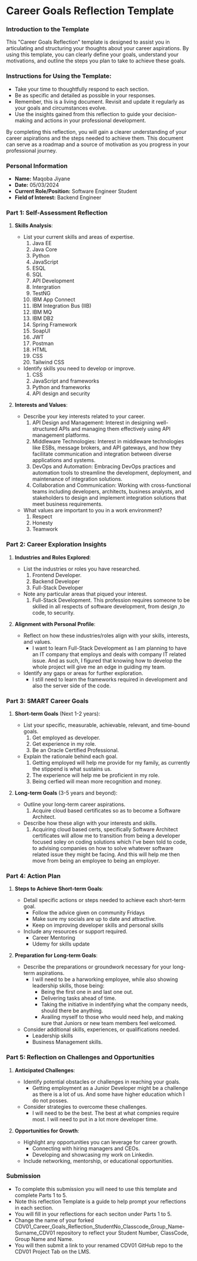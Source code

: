 
# Career Goals Reflection Template

### Introduction to the Template

This "Career Goals Reflection" template is designed to assist you in articulating and structuring your thoughts about your career aspirations. By using this template, you can clearly define your goals, understand your motivations, and outline the steps you plan to take to achieve these goals.

### Instructions for Using the Template:

- Take your time to thoughtfully respond to each section.
- Be as specific and detailed as possible in your responses.
- Remember, this is a living document. Revisit and update it regularly as your goals and circumstances evolve.
- Use the insights gained from this reflection to guide your decision-making and actions in your professional development.

By completing this reflection, you will gain a clearer understanding of your career aspirations and the steps needed to achieve them. This document can serve as a roadmap and a source of motivation as you progress in your professional journey.

### Personal Information

- **Name:** Maqoba Jiyane
- **Date:** 05/03/2024
- **Current Role/Position:** Software Engineer Student
- **Field of Interest:** Backend Engineer

### Part 1: Self-Assessment Reflection

1. **Skills Analysis**:
    
    - List your current skills and areas of expertise.
        1. Java EE
        2. Java Core
        3. Python
        4. JavaScript
        5. ESQL
        6. SQL
        7. API Development
        8. Intergration
        9. TestNG
        10. IBM App Connect
        11. IBM Integration Bus (IIB)
        12. IBM MQ
        13. IBM DB2
        14. Spring Framework
        15. SoapUI
        16. JWT
        17. Postman
        18. HTML
        19. CSS
        20. Tailwind CSS
    - Identify skills you need to develop or improve.
        1. CSS
        2. JavaScript and frameworks
        3. Python and frameworks
        4. API design and security
2. **Interests and Values**:
    
    - Describe your key interests related to your career.
        1. API Design and Management: Interest in designing well-structured APIs and managing them effectively using API management platforms.
        2. Middleware Technologies: Interest in middleware technologies like ESBs, message brokers, and API gateways, and how they facilitate communication and integration between diverse applications and systems.
        3. DevOps and Automation: Embracing DevOps practices and automation tools to streamline the development, deployment, and maintenance of integration solutions.
        4. Collaboration and Communication: Working with cross-functional teams including developers, architects, business analysts, and stakeholders to design and implement integration solutions that meet business requirements.
    - What values are important to you in a work environment?
        1. Respect
        2. Honesty
        3. Teamwork

### Part 2: Career Exploration Insights

1. **Industries and Roles Explored**:
    
    - List the industries or roles you have researched.
        1. Frontend Developer.
        2. Backend Developer
        3. Full-Stack Developer
    - Note any particular areas that piqued your interest.
        1. Full-Stack Development. This profession requires someone to be skilled in all respects of software development, from design ,to code, to security.
2. **Alignment with Personal Profile**:
    
    - Reflect on how these industries/roles align with your skills, interests, and values.
        - I want to learn Full-Stack Development as I am planning to have an IT company that employs and deals with company IT related issue. And as such, I figured that knowing how to develop the whole project will give me an edge in guiding my team.
    - Identify any gaps or areas for further exploration.
        - I still need to learn the frameworks required in development and also the server side of the code.

### Part 3: SMART Career Goals

1. **Short-term Goals** (Next 1-2 years):
    
    - List your specific, measurable, achievable, relevant, and time-bound goals.
        1. Get employed as developer.
        2. Get experience in my role.
        3. Be an Oracle Certified Professional.
    - Explain the rationale behind each goal.
        1. Getting employed will help me provide for my family, as currently the stippend is what sustains us.
        2. The experience will help me be proficient in my role.
        3. Being cerfied will mean more recognition and money.
2. **Long-term Goals** (3-5 years and beyond):
    
    - Outline your long-term career aspirations.
        1. Acquire cloud based certificates so as to become a Software Architect.
    - Describe how these align with your interests and skills.
        1. Acquiring cloud based certs, specifically Software Architect certificates will allow me to transition from being a developer focused soley on coding solutions which I've been told to code, to advising companies on how to solve whatever software related issue they might be facing. And this will help me then move from being an employee to being an employer.

### Part 4: Action Plan

1. **Steps to Achieve Short-term Goals**:
    
    - Detail specific actions or steps needed to achieve each short-term goal.
        - Follow the advice given on community Fridays
        - Make sure my socials are up to date and attractive.
        - Keep on improving developer skills and personal skills
    - Include any resources or support required.
        - Career Mentoring
        - Udemy for skills update
2. **Preparation for Long-term Goals**:
    
    - Describe the preparations or groundwork necessary for your long-term aspirations.
        - I will need to be a harworking employee, while also showing leadership skills, those being:
            - Being the first one in and last one out.
            - Delivering tasks ahead of time.
            - Taking the initiative in indentifying what the company needs, should there be anything.
            - Availing myself to those who would need help, and making sure that Juniors or new team members feel welcomed.
    - Consider additional skills, experiences, or qualifications needed.
        - Leadership skills
        - Business Management skills.

### Part 5: Reflection on Challenges and Opportunities

1. **Anticipated Challenges**:
    
    - Identify potential obstacles or challenges in reaching your goals.
        - Getting employment as a Junior Developer might be a challenge as there is a lot of us. And some have higher education which I do not posses.
    - Consider strategies to overcome these challenges.
        - I will need to be the best. The best at what compnies require most. I will need to put in a lot more developer time.
2. **Opportunities for Growth**:
    
    - Highlight any opportunities you can leverage for career growth.
        - Connecting with hiring managers and CEOs.
        - Developing and showcasing my work on Linkedin.
    - Include networking, mentorship, or educational opportunities.

### Submission

- To complete this submission you will need to use this template and complete Parts 1 to 5.
- Note this reflection Template is a guide to help prompt your reflections in each section.
- You will fill in your reflections for each seciton under Parts 1 to 5.
- Change the name of your forked CDV01_Career_Goals_Reflection_StudentNo_Classcode_Group_Name-Surname_CDV01 repository to reflect your Student Number, ClassCode, Group Name and Name.
- You will then submit a link to your renamed CDV01 GitHub repo to the CDV01 Project Tab on the LMS.


